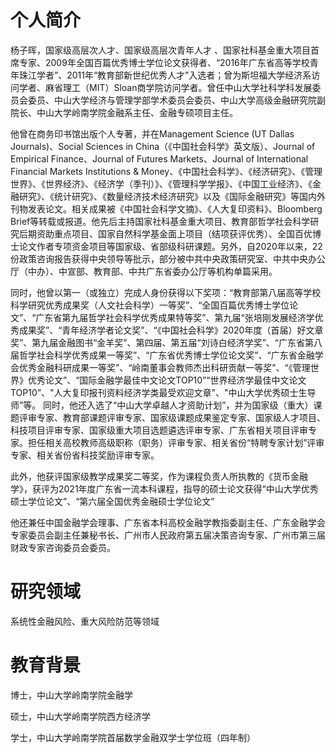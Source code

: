 
个人简介
======
  杨子晖，国家级高层次人才、国家级高层次青年人才 、国家社科基金重大项目首席专家、2009年全国百篇优秀博士学位论文获得者、“2016年广东省高等学校青年珠江学者”、2011年“教育部新世纪优秀人才”入选者；曾为斯坦福大学经济系访问学者、麻省理工（MIT）Sloan商学院访问学者。曾任中山大学社科学科发展委员会委员、中山大学经济与管理学部学术委员会委员、中山大学高级金融研究院副院长、中山大学岭南学院金融系主任、金融专硕项目主任。

  他曾在商务印书馆出版个人专著，并在Management Science (UT Dallas Journals)、Social Sciences in China（《中国社会科学》英文版）、Journal of Empirical Finance、Journal of Futures Markets、Journal of International Financial Markets Institutions & Money、《中国社会科学》、《经济研究》、《管理世界》、《世界经济》、《经济学（季刊）》、《管理科学学报》、《中国工业经济》、《金融研究》、《统计研究》、《数量经济技术经济研究》以及《国际金融研究》等国内外刊物发表论文。相关成果被《中国社会科学文摘》、《人大复印资料》、Bloomberg Brief等转载或报道。他先后主持国家社科基金重大项目、教育部哲学社会科学研究后期资助重点项目、国家自然科学基金面上项目（结项获评优秀）、全国百优博士论文作者专项资金项目等国家级、省部级科研课题。另外，自2020年以来，22份政策咨询报告获得中央领导等批示，部分被中共中央政策研究室、中共中央办公厅（中办）、中宣部、教育部、中共广东省委办公厅等机构单篇采用。

  同时，他曾以第一（或独立）完成人身份获得以下奖项：“教育部第八届高等学校科学研究优秀成果奖（人文社会科学）一等奖”、“全国百篇优秀博士学位论文”、“广东省第九届哲学社会科学优秀成果特等奖”、第九届“张培刚发展经济学优秀成果奖”、“青年经济学者论文奖”、“《中国社会科学》2020年度（首届）好文章奖”、第九届金融图书“金羊奖”、第四届、第五届“刘诗白经济学奖”、“广东省第八届哲学社会科学优秀成果一等奖”、“广东省优秀博士学位论文奖”、“广东省金融学会优秀金融科研成果一等奖”、“岭南董事会教师杰出科研贡献一等奖”、“《管理世界》优秀论文”、“国际金融学最佳中文论文TOP10”“世界经济学最佳中文论文TOP10”、"人大复印报刊资料经济学类最受欢迎文章"、"中山大学优秀硕士生导师”等。 同时，他还入选了“中山大学卓越人才资助计划”，并为国家级（重大）课题评审专家、教育部课题评审专家、国家级课题成果鉴定专家、国家级人才项目、科技项目评审专家、国家级重大项目选题遴选评审专家、广东省相关项目评审专家。担任相关高校教师高级职称（职务）评审专家、相关省份“特聘专家计划”评审专家、相关省份省科技奖励评审专家。

  此外，他获评国家级教学成果奖二等奖，作为课程负责人所执教的《货币金融学》，获评为2021年度广东省一流本科课程，指导的硕士论文获得“中山大学优秀硕士学位论文”、“第六届全国优秀金融硕士学位论文”

  他还兼任中国金融学会理事、广东省本科高校金融学教指委副主任、广东金融学会专家委员会副主任兼秘书长、广州市人民政府第五届决策咨询专家、广州市第三届财政专家咨询委员会委员。

 

研究领域
======
系统性金融风险、重大风险防范等领域

 

教育背景
======
博士，中山大学岭南学院金融学

硕士，中山大学岭南学院西方经济学

学士，中山大学岭南学院首届数学金融双学士学位班（四年制）


